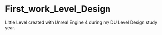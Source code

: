 # First_work_Level_Design
Little Level created with Unreal Engine 4 during my DU Level Design study year.
